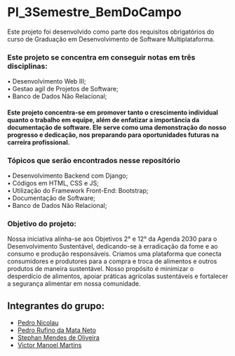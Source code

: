 # PI_3Semestre_BemDoCampo
Este projeto foi desenvolvido como parte dos requisitos obrigatórios do curso de Graduação em Desenvolvimento de Software Multiplataforma.

 <h3>Este projeto se concentra em conseguir notas em três disciplinas:  <br></h3>
  • Desenvolvimento Web III;<br>
  • Gestao agil de Projetos de Software;<br>
  • Banco de Dados Não Relacional;<br>

 <h4>Este projeto concentra-se em promover tanto o crescimento individual quanto o trabalho em equipe, além de enfatizar a importância da documentação de software. Ele serve como uma demonstração do nosso progresso e dedicação, nos preparando para oportunidades futuras na carreira profissional.<br></h4>
 
  <h3>Tópicos que serão encontrados nesse repositório<br></h3>
  • Desenvolvimento Backend com Django;<br>
  • Códigos em HTML, CSS e JS;<br>
  • Utilização do Framework Front-End: Bootstrap;<br>
  • Documentação de Software;<br>
  • Banco de Dados Não Relacional;<br>

  
<h3>Objetivo do projeto:<br></h3>

Nossa iniciativa alinha-se aos Objetivos 2° e 12° da Agenda 2030 para o Desenvolvimento Sustentável, dedicando-se à erradicação da fome e ao consumo e produção responsáveis. Criamos uma plataforma que conecta consumidores e produtores para a compra e troca de alimentos e outros produtos de maneira sustentável. Nosso propósito é minimizar o desperdício de alimentos, apoiar práticas agrícolas sustentáveis e fortalecer a segurança alimentar em nossa comunidade.


## Integrantes do grupo:


  - [Pedro Nicolau](https://github.com/#)
  - [Pedro Rufino da Mata Neto](https://github.com/PedNeto)
  - [Stephan Mendes de Oliveira](https://github.com/StephanMendes)
  - [Victor Manoel Martins](https://github.com/heyvitin)
